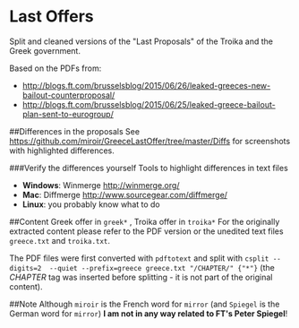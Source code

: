 # Last Offers
Split and cleaned versions of the "Last Proposals" of the Troika and the Greek government.

Based on the PDFs from:
- http://blogs.ft.com/brusselsblog/2015/06/26/leaked-greeces-new-bailout-counterproposal/
- http://blogs.ft.com/brusselsblog/2015/06/25/leaked-greece-bailout-plan-sent-to-eurogroup/

##Differences in the proposals
See https://github.com/miroir/GreeceLastOffer/tree/master/Diffs for screenshots with highlighted differences.

###Verify the differences yourself
Tools to highlight differences in text files
- **Windows**: Winmerge http://winmerge.org/
- **Mac**: Diffmerge http://www.sourcegear.com/diffmerge/
- **Linux**: you probably know what to do

##Content
Greek offer in `greek*` , Troika offer in `troika*`
For the originally extracted content please refer to the PDF version or the unedited text files `greece.txt` and `troika.txt`.

The PDF files were first converted with `pdftotext` and split with `csplit --digits=2  --quiet --prefix=greece greece.txt "/CHAPTER/" {"*"}` (the *CHAPTER* tag was inserted before splitting - it is not part of the original content). 

##Note
Although `miroir` is the French word for `mirror` (and `Spiegel` is the German word for `mirror`) **I am not in any way related to FT's Peter Spiegel**!
